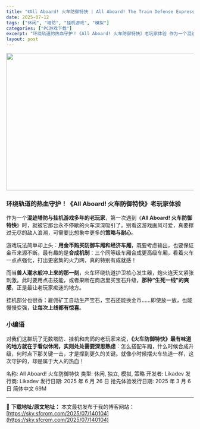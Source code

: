 ```yaml
---
title: "《All Aboard! 火车防御特快 | All Aboard! The Train Defense Express | 中文》塔防挂机融合 | 环绕无限能量核心的终极守护战！"
date: 2025-07-12
tags: ["休闲", "塔防", "挂机游戏", "模拟"]
categories: ["PC游戏下载"]
excerpt: "环绕轨道的热血守护！《All Aboard! 火车防御特快》老玩家体验 作为一个混迹塔防与挂机游戏多年的老玩家，第一次遇到《All Aboard! 火车防御特快》时，就被它那台永不停歇的火车深深吸引了。别看这游戏画风可爱，真要撑过无尽的敌人浪潮，可需要比想象中更多的策略与耐心。 游戏玩法简单却上头：&hellip;"
layout: post
---
```


<img class="aligncenter size-full wp-image-140105" src="https://sky.sfcrom.com/wp-content/uploads/2025/07/20250712040735100.webp" alt="" width="660" height="370" />
<h3><strong>环绕轨道的热血守护！《All Aboard! 火车防御特快》老玩家体验</strong></h3>
作为一个<strong>混迹塔防与挂机游戏多年的老玩家</strong>，第一次遇到《<strong>All Aboard! 火车防御特快</strong>》时，就被它那台永不停歇的火车深深吸引了。别看这游戏画风可爱，真要撑过无尽的敌人浪潮，可需要比想象中更多的<strong>策略与耐心</strong>。

游戏玩法简单却上头：<strong>用金币购买防御车厢和经济车厢</strong>，既要考虑输出，也要保证金币来源不断。最有趣的是<strong>合成机制</strong>：三个同等级车厢合成更高级车厢，看着火车一点点强化，打出更密集的火力网，真的特别有成就感！

而当<strong>兽人潮水般冲上来的那一刻</strong>，火车环绕轨道护卫核心发生器，炮火连天又紧张刺激。此时要用点击技能，或者果断在商店里买宝石升级，<strong>那种“生死一线”的爽感</strong>，正是最让老玩家痴迷的地方。

挂机部分也很香：雇佣矿工自动生产宝石，宝石还能换金币……即使放一放，也能慢慢变强，<strong>让每次上线都有惊喜</strong>。
<h3><strong>小编语</strong></h3>
对我们这群玩了无数塔防、挂机和肉鸽的老玩家来说，<strong>《火车防御特快》最有味道的地方就在于看似休闲，实则处处需要深思熟虑</strong>：怎么搭配车厢，什么时候合成升级，何时点下那关键一击，才是撑到更久的关键。就像小时候摆火车轨道一样，这次守护的，却是属于大人的热血！

名称: All Aboard! 火车防御特快
类型: 休闲, 独立, 模拟, 策略
开发者: Likadev
发行商: Likadev
发行日期: 2025 年 6 月 26 日
抢先体验发行日期: 2025 年 3 月 6 日
简体中文
69M

---
📖 **下载地址/原文地址：** 本文最初发布于我的博客网站：[https://sky.sfcrom.com/2025/07/140104](https://sky.sfcrom.com/2025/07/140104)
